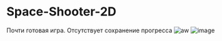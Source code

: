 # Space-Shooter-2D
Почти готовая игра. Отсутствует сохранение прогресса
![aw](https://user-images.githubusercontent.com/99825604/154358937-5d3e4278-a897-4413-9745-65d70e9ce7ec.gif)
![image](https://user-images.githubusercontent.com/99825604/154358367-5b775058-f3c5-4954-b0a6-94ed1ed4df2f.png)

